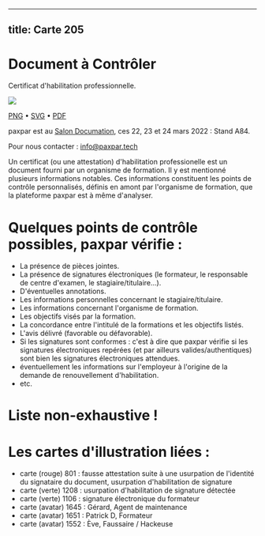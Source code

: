 
---
title: Carte 205
---

# Document à Contrôler

Certificat d'habilitation professionnelle.


![](https://media.paxpar.tech/ludi/card_205_recto.png)

[PNG](https://media.paxpar.tech/ludi/card_205_recto.png) • [SVG](https://media.paxpar.tech/ludi/card_205_recto.svg) • [PDF](https://media.paxpar.tech/ludi/card_205_recto.pdf)

paxpar est au [Salon Documation](https://www.documation.fr/info_societe/527/paxpartech.html), ces 22, 23 et 24 mars 2022 : Stand A84.

Pour nous contacter : info@paxpar.tech

Un certificat (ou une attestation) d'habilitation professionelle est un document fourni par un organisme de formation. Il y est mentionné plusieurs informations notables. Ces informations constituent les points de contrôle personnalisés, définis en amont par l'organisme de formation, que la plateforme paxpar est à même d'analyser.
# Quelques points de contrôle possibles, paxpar vérifie :
  - La présence de pièces jointes.
  - La présence de signatures électroniques (le formateur, le responsable de centre d'examen, le stagiaire/titulaire...).
  - D'éventuelles annotations.
  - Les informations personnelles concernant le stagiaire/titulaire.
  - Les informations concernant l'organisme de formation. 
  - Les objectifs visés par la formation.
  - La concordance entre l'intitulé de la formations et les objectifs listés.
  - L'avis délivré (favorable ou défavorable).
  - Si les signatures sont conformes : c'est à dire que paxpar vérifie si les signatures électroniques repérées (et par ailleurs valides/authentiques) sont bien les signatures électroniques attendues.
  - éventuellement les informations sur l'employeur à l'origine de la demande de renouvellement d'habilitation.
  - etc. 

# Liste non-exhaustive !
# Les cartes d'illustration liées : 
  - carte (rouge) 801 : fausse attestation suite à une usurpation de l'identité du signataire
du document, usurpation d'habilitation de signature
  - carte (verte) 1208 : usurpation d'habilitation de signature détectée
  - carte (verte) 1106 : signature électronique du formateur       
  - carte (avatar) 1645 : Gérard, Agent de maintenance
  - carte (avatar) 1651 : Patrick D, Formateur
  - carte (avatar) 1552 : Ève, Faussaire / Hackeuse 


